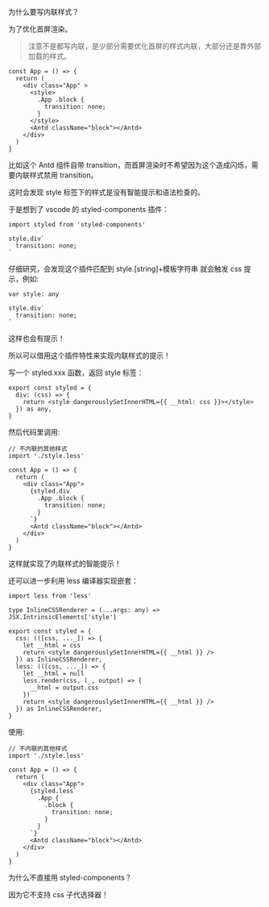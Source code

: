为什么要写内联样式？

为了优化首屏渲染。

> 注意不是都写内联，是少部分需要优化首屏的样式内联，大部分还是靠外部加载的样式。

```tsx
const App = () => {
  return (
    <div class="App" >
      <style>
        .App .block {
          transition: none;
        }
      </style>
      <Antd className="block"></Antd>
    </div>
  )
}
```

比如这个 Antd 组件自带 transition，而首屏渲染时不希望因为这个造成闪烁，需要内联样式禁用 transition。

这时会发现 style 标签下的样式是没有智能提示和语法检查的。

于是想到了 vscode 的 styled-components 插件：

```tsx
import styled from 'styled-components'

style.div`
  transition: none;
`
```

仔细研究，会发现这个插件匹配到 style.[string]+模板字符串 就会触发 css 提示，例如:

```tsx
var style: any

style.div`
  transition: none;
`
```

这样也会有提示！

所以可以借用这个插件特性来实现内联样式的提示！

写一个 styled.xxx 函数，返回 style 标签：

```tsx
export const styled = {
  div: (css) => {
    return <style dangerouslySetInnerHTML={{ __html: css }}></style>
  }) as any,
}
```

然后代码里调用:

```tsx
// 不内联的其他样式
import './style.less'

const App = () => {
  return (
    <div class="App">
      {styled.div`
        .App .block {
          transition: none;
        }
      `}
      <Antd className="block"></Antd>
    </div>
  )
}
```

这样就实现了内联样式的智能提示！

还可以进一步利用 less 编译器实现嵌套：

```tsx
import less from 'less'

type InlineCSSRenderer = (...args: any) => JSX.IntrinsicElements['style']

export const styled = {
  css: (([css, ..._]) => {
    let __html = css
    return <style dangerouslySetInnerHTML={{ __html }} />
  }) as InlineCSSRenderer,
  less: (([css, ..._]) => {
    let __html = null
    less.render(css, (_, output) => {
      __html = output.css
    })
    return <style dangerouslySetInnerHTML={{ __html }} />
  }) as InlineCSSRenderer,
}
```

使用:

```tsx
// 不内联的其他样式
import './style.less'

const App = () => {
  return (
    <div class="App">
      {styled.less`
        .App {
          .block {
            transition: none;
          }
        }
      `}
      <Antd className="block"></Antd>
    </div>
  )
}
```

为什么不直接用 styled-components？

因为它不支持 css 子代选择器！
